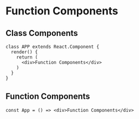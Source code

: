 # Function Components

## Class Components

```tsx
class APP extends React.Component {
  render() {
    return (
      <div>Function Components</div>
    )
  }
}
```

## Function Components

```tsx
const App = () => <div>Function Components</div>
```